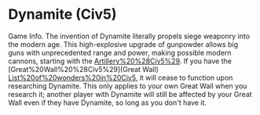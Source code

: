 # Dynamite (Civ5)

Game Info.
The invention of Dynamite literally propels siege weaponry into the modern age. This high-explosive upgrade of gunpowder allows big guns with unprecedented range and power, making possible modern cannons, starting with the [Artillery%20%28Civ5%29](Artillery).
If you have the [Great%20Wall%20%28Civ5%29](Great Wall) [List%20of%20wonders%20in%20Civ5](wonder), it will cease to function upon researching Dynamite. This only applies to your own Great Wall when you research it; another player with Dynamite will still be affected by your Great Wall even if they have Dynamite, so long as you don't have it.